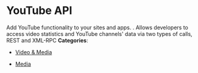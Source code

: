 # YouTube API


Add YouTube functionality to your sites and apps. . Allows developers to access video statistics and YouTube channels' data via two types of calls, REST and XML-RPC
**Categories**:

- [Video & Media](https://github/awesome-apis/awesome-apis#video-and-media)

- [Media](https://github/awesome-apis/awesome-apis#media)



